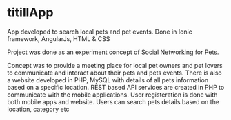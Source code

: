 # titillApp
App developed to search local pets and pet events. Done in Ionic framework, AngularJs, HTML & CSS

Project was done as an experiment concept of Social Networking for Pets.

Concept was to provide a meeting place for local pet owners and pet lovers to communicate and interact about their pets and pets events. There is also a website developed in PHP, MySQL with details of all pets information based on a specific location. REST based API services are created in PHP to communicate with the mobile applications. User registeration is done with both mobile apps and website. Users can search pets details based on the location, category etc  
